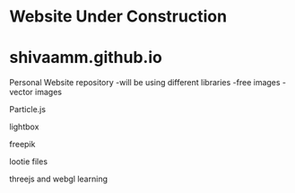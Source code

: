 # Website Under Construction

# shivaamm.github.io
Personal Website repository
-will be using different libraries
-free images
-vector images

Particle.js

lightbox

freepik

lootie files

threejs and webgl learning
